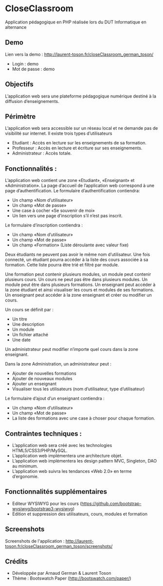 # CloseClassroom
Application pédagogique en PHP réalisée lors du DUT Informatique en alternance

## Demo
Lien vers la demo : http://laurent-toson.fr/closeClassroom_german_toson/
- Login : demo
- Mot de passe : demo

## Objectifs

L’application web sera une plateforme pédagogique numérique destiné à la diffusion d’enseignements.

## Périmètre
L’application web sera accessible sur un réseau local et ne demande pas de visibilité sur internet. Il existe trois types 
d’utilisateurs

- Etudiant : Accès en lecture sur les enseignements de sa formation.
- Professeur : Accès en lecture et écriture sur ses enseignements.
- Administrateur : Accès totale.

## Fonctionnalités : 
L’application web contient une zone «Etudiant», «Enseignant» et «Administration».
La page d’accueil de l’application web correspond à une page d’authentification.
Le formulaire d’authentification contiendra:
- Un champ «Nom d’utilisateur»
- Un champ «Mot de passe»
- Une case à cocher «Se souvenir de moi»
- Un lien vers une page d’inscription s’il n’est pas inscrit.

Le formulaire d’inscription contiendra :
- Un champ «Nom d’utilisateur»
- Un champ «Mot de passe»
- Un champ «Formation»
(Liste déroulante avec valeur fixe)

Deux étudiants ne peuvent pas avoir le même nom d’utilisateur.
Une fois connecté, un étudiant pourra accéder à la liste des cours associée à sa formation. 
Cette liste pourra être trié et filtré par module.

Une formation peut contenir plusieurs modules, un module peut contenir plusieurs cours. Un cours ne peut pas être dans plusieurs modules. Un module peut être dans plusieurs formations.
Un enseignant peut accéder à la zone étudiant et ainsi visualiser les cours et modules de ses formations.
Un enseignant peut accéder à la zone enseignant et créer ou modifier un cours.

Un cours se définit par :
- Un titre
- Une description
- Un module
- Un fichier attaché
- Une date

Un administrateur peut modifier n’importe quel cours dans la zone enseignant.

Dans la zone Administration, un administrateur peut :
- Ajouter de nouvelles formations
- Ajouter de nouveaux modules
- Ajouter un enseignant
- Visualiser tous les utilisateurs (nom d’utilisateur, type d’utilisateur)

Le formulaire d’ajout d’un enseignant contiendra :
- Un champ «Nom d’utilisateur»
- Un champ «Mot de passe»
- La liste des formations avec une case à choser pour chaque formation.


## Contraintes techniques :
- L’application web sera créé avec les technologies HTML5/CSS3/PHP/MySQL.
- L’application web implémentera une architecture objet.
- L’application web implémentera les design pattern MVC, Singleton, DAO au minimum.
- L’application web suivra les tendances «Web 2.0» en terme d’ergonomie.
 

## Fonctionnalités supplémentaires
- Editeur WYSIWYG pour les cours (https://github.com/bootstrap-wysiwyg/bootstrap3-wysiwyg)
- Edition et suppression des utilisateurs, cours, modules et formation

## Screenshots
Screenshots de l'application : http://laurent-toson.fr/closeClassroom_german_toson/screenshots/


## Crédits
- Développée par Arnaud German & Laurent Toson
- Thème : Bootswatch Paper (http://bootswatch.com/paper/)
